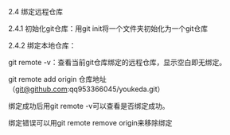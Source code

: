 2.4 绑定远程仓库

2.4.1 初始化git仓库：用git init将一个文件夹初始化为一个git仓库

2.4.2 绑定本地仓库：

git remote -v：查看当前git仓库绑定的远程仓库，显示空白即无绑定。

git remote add origin 仓库地址 （git@github.com:qq953366045/youkeda.git）

绑定成功后用git remote -v可以查看是否绑定成功。

绑定错误可以用git remote remove origin来移除绑定
